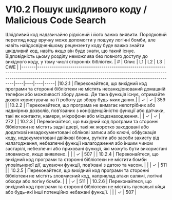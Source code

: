 # V10.2 Пошук шкідливого коду / Malicious Code Search
Шкідливий код надзвичайно рідкісний і його важко виявити. Порядковий перегляд коду вручну може допомогти у пошуку логічні бомби, але навіть найдосвідченішому рецензенту коду буде важко знайти шкідливий код, навіть якщо він буде знати, що такий існує.
</br> Відповідність цьому розділу неможлива без повного доступу до вихідного коду, у тому числі сторонніх бібліотек.
| #     | Опис                                                                                                                                                                                                                  | L1 | L2 | L3 | CWE | 
|-------|------------------------------------------------------------------------------------------------------------------------------------------------------------------------------------------------------------------------------|----|----|----|-----|
|10.2.1 | Переконайтеся, що вихідний код програми та сторонні бібліотеки  не містять несанкціонований домашній телефон або можливості збору даних. Де така функція існує, отримайте дозвіл користувача на її роботу до збору будь-яких даних.|    | ✓  | ✓  | 359 |
|10.2.2 | Переконайтеся, що програма не вимагає непотрібних або надмірних дозволів, пов’язаних з конфіденційністю функції або датчики, такі як контакти, камери, мікрофони або місцезнаходження. |    | ✓  | ✓  | 272 | 
| 10.2.3 | Переконайтеся, що вихідний код програми та сторонні бібліотеки не містять задні двері, такі як жорстко закодовані або додаткові незадокументовані облікові записи або ключі, обфускація коду, недокументовані двійкові блоки, руткіти або засоби захисту від налагодження, небезпечні функції налагодження або іншим чином застарілі, небезпечні або приховані функції, які можуть бути використані зловмисно, якщо виявлено.                                                                                                                      |    |   | ✓  | 507 |
| 10.2.4 | Переконайтеся, що вихідний код програми та сторонні бібліотеки не містити бомби уповільненої дії, шукаючи функції, пов’язані з датою та часом.                                                                                                                  |    |   | ✓  | 511 |
| 10.2.5 | Переконайтеся, що вихідний код програми та сторонні бібліотеки не містять зловмисний код, наприклад атаки салямі, логічні обходи або логіку бомби.                                                                                                                 |    |   | ✓  | 511 |
| 10.2.6 | Переконайтеся, що вихідний код програми та сторонні бібліотеки не містять пасхальні яйця або будь-які інші потенційно небажані функції.                                              |    |   | ✓  | 507 |
